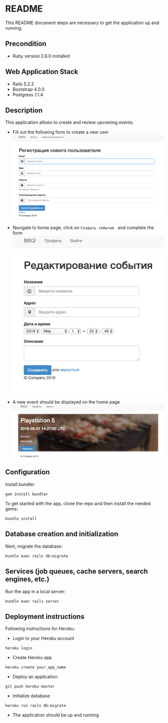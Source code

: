 # README

This README document steps are necessary to get the application up and running.

## Precondition 
* Ruby version 2.6.0 installed

## Web Application Stack
* Rails 5.2.3
* Bootstrap 4.0.0
* Postgress 1.1.4

## Description
This application allows to create and review upcoming events. 
* Fill out the following form to create a new user
![](snapshots/sc1.png)

* Navigate to home page, click on `Создать событие ` and complete the form
![](snapshots/sc2.png)

* A new event should be displayed on the home page
![](snapshots/sc3.png)

## Configuration
Install bundler
````
gem install bundler
```` 

To get started with the app, clone the repo and then install the needed gems:
````
bundle install
````

## Database creation and initialization
Next, migrate the database:
````
bundle exec rails db:migrate
````

## Services (job queues, cache servers, search engines, etc.)
Run the app in a local server:
````
bundle exec rails server
````

## Deployment instructions
Following instructions for Heroku:

* Login to your Heroku account
````
heroku login
````
* Create Heroku app
````
heroku create your_app_name
````
* Deploy an application
````
git push heroku master
````
* Initialize database
````
heroku run rails db:migrate
````
* The application should be up and running



